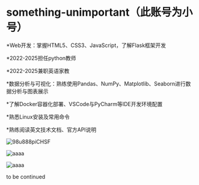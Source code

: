# something-unimportant（此账号为小号）




*Web开发：掌握HTML5、CSS3、JavaScript，了解Flask框架开发 

*2022-2025担任python教师 

*2022-2025兼职英语家教 

*数据分析与可视化：熟练使用Pandas、NumPy、Matplotlib、Seaborn进行数据分析与图表展示 

*了解Docker容器化部署、VSCode与PyCharm等IDE开发环境配置 

*熟悉Linux安装及常用命令 

*熟练阅读英文技术文档、官方API说明 

![98u888piCHSF](https://github.com/user-attachments/assets/82933262-fcbc-489f-a75e-d85332af9394)


![aaaa](https://github.com/user-attachments/assets/58f2a8f8-8b6a-43c9-b058-469a997d0609)

![aaaa](https://github.com/user-attachments/assets/fdcf0a6a-27d8-4c70-82f3-3dd73349b975)

to be continued 
